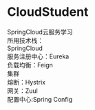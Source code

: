 # CloudStudent
SpringCloud云服务学习<br/>
所用技术栈：<br/>
SpringCloud<br/>
服务注册中心：Eureka<br/>
负载均衡：Feign<br/>
集群<br/>
熔断：Hystrix<br/>
网关：Zuul<br/>
配置中心:Spring Config
